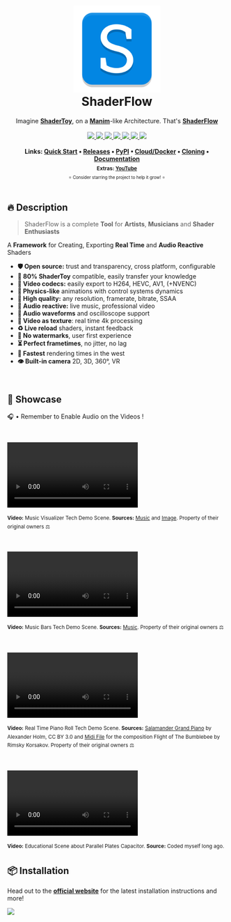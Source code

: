 <!-- PyPI Start -->
<div align="center">
  <img src="https://raw.githubusercontent.com/BrokenSource/ShaderFlow/main/ShaderFlow/Resources/Images/ShaderFlow.png" width="200">
  <h1 style="margin-top: 0">ShaderFlow</h1>
  Imagine <a href="https://www.shadertoy.com"><b>ShaderToy</b></a>, on a <a href="https://github.com/3b1b/manim"><b>Manim</b></a>-like Architecture. That's <a href="https://brokensrc.dev/shaderflow/"><b>ShaderFlow</b></a>
  <br>
  <br>
  <a href="https://pypi.org/project/shaderflow/">
    <img src="https://img.shields.io/pypi/v/shaderflow?label=PyPI&color=blue">
  </a>
  <a href="https://pypi.org/project/shaderflow/">
    <img src="https://img.shields.io/pypi/dw/shaderflow?label=Installs&color=blue">
  </a>
  <a href="https://github.com/BrokenSource/BrokenSource">
    <img src="https://img.shields.io/github/v/tag/BrokenSource/BrokenSource?label=GitHub&color=orange">
  </a>
  <a href="https://github.com/BrokenSource/ShaderFlow/stargazers">
    <img src="https://img.shields.io/github/stars/BrokenSource/ShaderFlow?label=Stars&style=flat&color=orange">
  </a>
  <a href="https://github.com/BrokenSource/ShaderFlow/releases/">
    <img src="https://img.shields.io/github/v/release/BrokenSource/ShaderFlow?label=Release&color=light-green">
  </a>
  <a href="https://github.com/BrokenSource/ShaderFlow/releases/">
    <img src="https://img.shields.io/github/downloads/BrokenSource/ShaderFlow/total?label=Downloads&color=light-green">
  </a>
  <a href="https://discord.gg/KjqvcYwRHm">
    <img src="https://img.shields.io/discord/1184696441298485370?label=Discord&style=flat&color=purple">
  </a>
  <br>
  <br>
  <b>
    Links:
    <a href="https://brokensrc.dev/shaderflow/">Quick Start</a> •
    <a href="https://brokensrc.dev/get/releases/">Releases</a> •
    <a href="https://brokensrc.dev/get/pypi/">PyPI</a> •
    <a href="https://brokensrc.dev/get/docker/">Cloud/Docker</a> •
    <a href="https://brokensrc.dev/get/source/">Cloning</a> •
    <a href="https://brokensrc.dev/shaderflow/">Documentation</a>
    <br>
    <sub>
      Extras:
      <a target="_blank" href="https://www.youtube.com/@Tremeschin">YouTube</a>
    </sub>
  </b>
  <br>
  <sub><small>⭐️ Consider starring the project to help it grow! ⭐️</small></sub>
</div>

<br>

## 🔥 Description

> ShaderFlow is a complete **Tool** for **Artists**, **Musicians** and **Shader Enthusiasts**

A **Framework** for Creating, Exporting **Real Time** and **Audio Reactive** Shaders

- **🛡️ Open source:** trust and transparency, cross platform, configurable
- **🧸 80% ShaderToy** compatible, easily transfer your knowledge
- **📔 Video codecs:** easily export to H264, HEVC, AV1, (+NVENC)
- **🚀 Physics-like** animations with control systems dynamics
- **🔱 High quality:** any resolution, framerate, bitrate, SSAA
- **🎵 Audio reactive:** live music, professional video
- **🌊 Audio waveforms** and oscilloscope support
- **🎥 Video as texture**: real time 4k processing
- **♻️ Live reload** shaders, instant feedback
- **🎨 No watermarks**, user first experience
- **⏳ Perfect frametimes**, no jitter, no lag
- **🌵 Fastest** rendering times in the west
- **👁 Built-in camera** 2D, 3D, 360°, VR

<br>

## 📸 Showcase

🎧 • Remember to Enable Audio on the Videos !

<br>

<video src="https://github.com/BrokenSource/ShaderFlow/assets/29046864/1170d916-2145-4655-b0d0-c2ee5b16839f" controls></video>

<sup><b>Video:</b> Music Visualizer Tech Demo Scene. <b>Sources:</b> <a href="https://www.youtube.com/watch?v=6FNHe3kf8_s">Music</a> and <a href="https://wallhaven.cc/w/pkz5r9">Image</a>. Property of their original owners ⚖️</sup>

<br>

<video src="https://github.com/BrokenSource/ShaderFlow/assets/29046864/9f0e7517-048c-4145-abfe-9a30ecc7323a" controls></video>

<sup><b>Video:</b> Music Bars Tech Demo Scene. <b>Sources:</b> <a href="https://www.youtube.com/watch?v=UHUZiVXdaUI">Music</a>. Property of their original owners ⚖️</sup>

<br>

<video src="https://github.com/BrokenSource/ShaderFlow/assets/29046864/cef10b0f-a1a0-444c-abca-d3c630349741" controls></video>

<sup><b>Video:</b> Real Time Piano Roll Tech Demo Scene. <b>Sources:</b> <a href="https://freepats.zenvoid.org/Piano/acoustic-grand-piano.html">Salamander Grand Piano</a> by Alexander Holm, CC BY 3.0 and <a href="https://bitmidi.com/rimsky-korsakov-flight-of-the-bumblebee-mid">Midi File</a> for the composition Flight of The Bumblebee by Rimsky Korsakov. Property of their original owners ⚖️</sup>

<br>

<video src="https://github.com/BrokenSource/ShaderFlow/assets/29046864/7ff7f6fa-19d1-4de1-a4be-89177d3fea01" controls></video>

<sup><b>Video:</b> Educational Scene about Parallel Plates Capacitor. <b>Source:</b> Coded myself long ago.</sup>

## 📦 Installation

Head out to the [**official website**](https://brokensrc.dev/get) for the latest installation instructions and more!

<a href="https://brokensrc.dev/get">
  <img src="https://github.com/user-attachments/assets/8470c0d2-46de-4068-b9ce-a1261a6c0e69">
</a>
